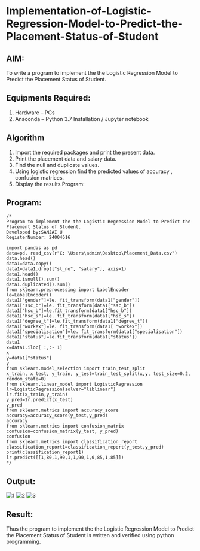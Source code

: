 # Implementation-of-Logistic-Regression-Model-to-Predict-the-Placement-Status-of-Student

## AIM:
To write a program to implement the the Logistic Regression Model to Predict the Placement Status of Student.

## Equipments Required:
1. Hardware – PCs
2. Anaconda – Python 3.7 Installation / Jupyter notebook

## Algorithm
1. Import the required packages and print the present data.
2. Print the placement data and salary data.
3. Find the null and duplicate values.
4. Using logistic regression find the predicted values of accuracy , confusion matrices.
5. Display the results.Program:


## Program:
```
/*
Program to implement the the Logistic Regression Model to Predict the Placement Status of Student.
Developed by:SANJAI U 
RegisterNumber: 24004616

import pandas as pd
data=pd. read_csv(r"C: \Users\admin\Desktop\Placement_Data.csv")
data.head()
data1=data.copy()
data1=data1.drop(["sl_no", "salary"], axis=1)
data1.head()
data1.isnull().sum()
data1.duplicated().sum()
from sklearn.preprocessing import LabelEncoder
le=LabelEncoder()
data1["gender"]=le. fit_transform(data1["gender"])
data1["ssc_b"]=le. fit_transform(data1["ssc_b"])
data1["hsc_b"]=le.fit_transform(data1["hsc_b"])
data1["hsc_s"]=le. fit_transform(data1["hsc_s"])
data1["degree_t"]=le.fit_transform(data1["degree_t"])
data1["workex"]=le. fit_transform(data1[ "workex"])
data1["specialisation"]=le. fit_transform(data1["specialisation"])
data1["status"]=le.fit_transform(data1["status"])
data1
x=data1.iloc[ :,:- 1]
x
y=data1["status"]
y
from sklearn.model_selection import train_test_split
x_train, x_test, y_train, y_test=train_test_split(x,y, test_size=0.2, random_state=0)
from sklearn.linear_model import LogisticRegression
lr=LogisticRegression(solver="liblinear")
lr.fit(x_train,y_train)
y_pred=1r.predict(x_test)
y_pred
from sklearn.metrics import accuracy_score
accuracy=accuracy_score(y_test,y_pred)
accuracy
from sklearn.metrics import confusion_matrix
confusion=confusion_matrix(y_test, y_pred)
confusion
from sklearn.metrics import classification_report
classification_report1=classification_report(y_test,y_pred)
print(classification_report1)
lr.predict([[1,80,1,90,1,1,90,1,0,85,1,85]]) 
*/
```

## Output:
![1](https://github.com/user-attachments/assets/647502ef-275a-43e0-975e-4beac3f5c970)
![2](https://github.com/user-attachments/assets/31e610b1-3bea-442a-b3b0-213bdf1d2044)
![3](https://github.com/user-attachments/assets/3508c998-edd7-4942-b66b-018dde2b843b)

## Result:
Thus the program to implement the the Logistic Regression Model to Predict the Placement Status of Student is written and verified using python programming.
